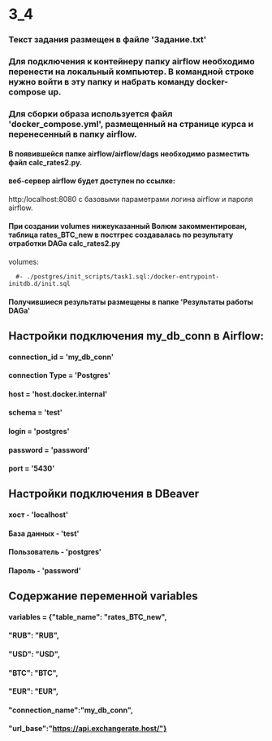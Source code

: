 # 3_4
### Текст задания размещен в файле 'Задание.txt'

### Для подключения к контейнеру папку airflow необходимо перенести на локальный компьютер. В командной строке нужно войти в эту папку и набрать команду docker-compose up.
### Для сборки образа используется файл 'docker_compose.yml', размещенный на странице курса и перенесенный в папку airflow.
#### В появившейся папке airflow/airflow/dags необходимо разместить файл calc_rates2.py.
#### веб-сервер airflow будет доступен по ссылке:
http:/localhost:8080 с базовыми параметрами логина airflow и пароля airflow.

####  При создании volumes нижеуказанный Волюм закомментирован, таблица rates_BTC_new в постгрес создавалась по результату отработки DAGa calc_rates2.py
volumes:
     
      #- ./postgres/init_scripts/task1.sql:/docker-entrypoint-initdb.d/init.sql

#### Получившиеся результаты размещены в папке 'Результаты работы DAGa'

## Настройки подключения my_db_conn в Airflow:

#### connection_id = 'my_db_conn'
#### connection Type = 'Postgres'
#### host = 'host.docker.internal'
#### schema = 'test'
#### login = 'postgres'
#### password = 'password'
#### port = '5430'

## Настройки подключения в DBeaver

#### хост - 'localhost'
#### База данных - 'test'
#### Пользователь - 'postgres'
#### Пароль - 'password'

## Cодержание переменной variables

#### variables = {"table_name": "rates_BTC_new",
####                                "RUB": "RUB",
####                                "USD": "USD",                              
####                                "BTC": "BTC", 
####                                "EUR": "EUR",
####                                "connection_name":"my_db_conn",
####                                "url_base":"https://api.exchangerate.host/"}

